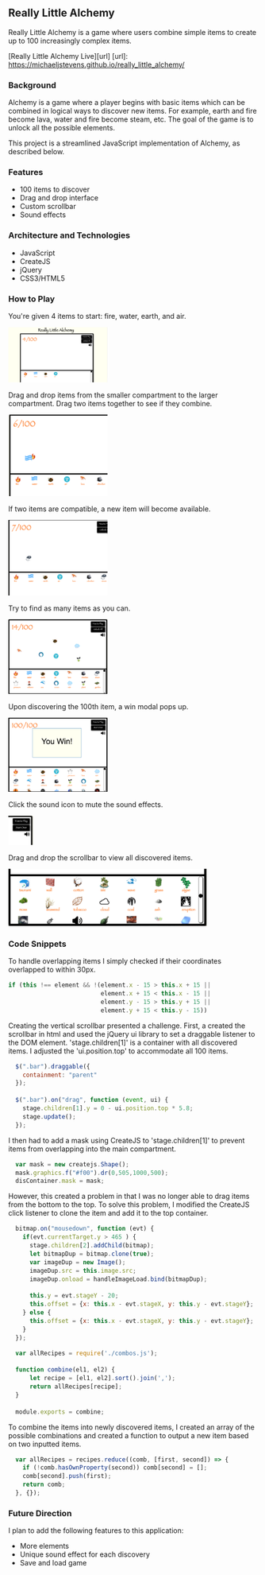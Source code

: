 ## Really Little Alchemy

Really Little Alchemy is a game where users combine simple items to create up to 100 increasingly complex items.

[Really Little Alchemy Live][url]
[url]: https://michaeljstevens.github.io/really_little_alchemy/

### Background

Alchemy is a game where a player begins with basic items which can be combined in logical ways to discover new items. For example, earth and fire become lava, water and fire become steam, etc. The goal of the game is to unlock all the possible elements.

This project is a streamlined JavaScript implementation of Alchemy, as described below.

### Features

- 100 items to discover
- Drag and drop interface
- Custom scrollbar
- Sound effects

### Architecture and Technologies

- JavaScript
- CreateJS
- jQuery
- CSS3/HTML5

### How to Play

You're given 4 items to start: fire, water, earth, and air.

<img src="./assets/screenshots/start.png" style="width: 200px"/>

Drag and drop items from the smaller compartment to the larger compartment. Drag two items together to see if they combine.

<img src="./assets/screenshots/combining.png" style="width: 200px"/>

If two items are compatible, a new item will become available.

<img src="./assets/screenshots/discover.png" style="width: 200px"/>

Try to find as many items as you can.

<img src="./assets/screenshots/continue.png" style="width: 200px"/>

Upon discovering the 100th item, a win modal pops up.

<img src="./assets/screenshots/win.png" style="width: 200px"/>

Click the sound icon to mute the sound effects.

<img src="./assets/screenshots/mute.png" style="width: 50px"/>

Drag and drop the scrollbar to view all discovered items.

<img src="./assets/screenshots/scroll.png" style="width: 400px"/>

### Code Snippets

To handle overlapping items I simply checked if their coordinates overlapped to within 30px.

```js
if (this !== element && !(element.x - 15 > this.x + 15 ||
                          element.x + 15 < this.x - 15 ||
                          element.y - 15 > this.y + 15 ||
                          element.y + 15 < this.y - 15))
```
Creating the vertical scrollbar presented a challenge. First, a created the scrollbar in html and used the jQuery ui library to set a draggable listener to the DOM element. 'stage.children[1]' is a container with all discovered items. I adjusted the 'ui.position.top' to accommodate all 100 items.

```js
  $(".bar").draggable({
    containment: "parent"
  });

  $(".bar").on("drag", function (event, ui) {
    stage.children[1].y = 0 - ui.position.top * 5.8;
    stage.update();
  });
```
I then had to add a mask using CreateJS to 'stage.children[1]' to prevent items from overlapping into the main compartment.

```js
  var mask = new createjs.Shape();
  mask.graphics.f("#f00").dr(0,505,1000,500);
  disContainer.mask = mask;
```
However, this created a problem in that I was no longer able to drag items from the bottom to the top. To solve this problem, I modified the CreateJS click listener to clone the item and add it to the top container.

```js
  bitmap.on("mousedown", function (evt) {
    if(evt.currentTarget.y > 465 ) {
      stage.children[2].addChild(bitmap);
      let bitmapDup = bitmap.clone(true);
      var imageDup = new Image();
      imageDup.src = this.image.src;
      imageDup.onload = handleImageLoad.bind(bitmapDup);

      this.y = evt.stageY - 20;
      this.offset = {x: this.x - evt.stageX, y: this.y - evt.stageY};
    } else {
      this.offset = {x: this.x - evt.stageX, y: this.y - evt.stageY};
    }
  });
```

```js
  var allRecipes = require('./combos.js');

  function combine(el1, el2) {
      let recipe = [el1, el2].sort().join(',');
      return allRecipes[recipe];
  }

  module.exports = combine;
```

To combine the items into newly discovered items, I created an array of the possible combinations and created a function to output a new item based on two inputted items.

```js
  var allRecipes = recipes.reduce((comb, [first, second]) => {
    if (!comb.hasOwnProperty(second)) comb[second] = [];
    comb[second].push(first);
    return comb;
  }, {});
```


### Future Direction

I plan to add the following features to this application:

- More elements
- Unique sound effect for each discovery
- Save and load game
